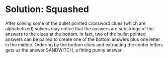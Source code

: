 # Solution: Squashed

After solving some of the bullet pointed crossword clues (which are alphabetized) solvers may notice that the answers are substrings of the answers to the clues at the bottom. In fact, two of the bullet pointed answers can be paired to create one of the bottom answers plus one letter in the middle. Ordering by the bottom clues and extracting the center letters gets us the answer SANDWITCH, a fitting punny answer.

